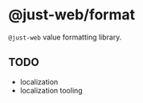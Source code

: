 # @just-web/format

`@just-web` value formatting library.

## TODO

- localization
- localization tooling
